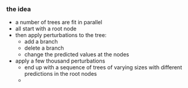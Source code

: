 ### the idea
- a number of trees are fit in parallel
- all start with a root node
- then apply perturbations to the tree:
	- add a branch
	- delete a branch
	- change the predicted values at the nodes
- apply a few thousand perturbations
	- end up with a sequence of trees of varying sizes with different predictions in the root nodes
	- 